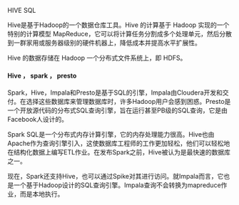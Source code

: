 HIVE SQL

Hive是基于Hadoop的一个数据仓库工具。Hive 的计算基于 Hadoop 实现的一个特别的计算模型 MapReduce，它可以将计算任务分割成多个处理单元，然后分散到一群家用或服务器级别的硬件机器上，降低成本并提高水平扩展性。

Hive 的数据存储在 Hadoop 一个分布式文件系统上，即 HDFS。

#### Hive ， spark ， presto

Spark，Hive，Impala和Presto是基于SQL的引擎，Impala由Cloudera开发和交付。在选择这些数据库来管理数据库时，许多Hadoop用户会感到困惑。Presto是一个开放源代码的分布式SQL查询引擎，旨在运行甚至PB级的SQL查询，它是由Facebook人设计的。

Spark SQL是一个分布式内存计算引擎，它的内存处理能力很高。Hive也由Apache作为查询引擎引入，这使数据库工程师的工作更加轻松，他们可以轻松地在结构化数据上编写ETL作业。在发布Spark之前，Hive被认为是最快速的数据库之一。

现在，Spark还支持Hive，也可以通过Spike对其进行访问。就Impala而言，它也是一个基于Hadoop设计的SQL查询引擎。Impala查询不会转换为mapreduce作业，而是本地执行。